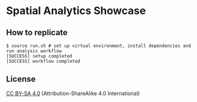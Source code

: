 # Spatial Analytics Showcase

## How to replicate
```console
$ source run.sh # set up virtual environment, install dependencies and run analysis workflow
[SUCCESS] setup completed
[SUCCESS] workflow completed
```

## License

[CC BY-SA 4.0](https://creativecommons.org/licenses/by-sa/4.0/) (Attribution-ShareAlike 4.0 International)
